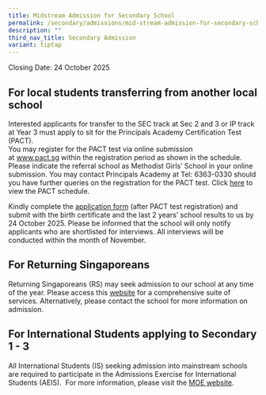 ```yaml
---
title: Midstream Admission for Secondary School
permalink: /secondary/admissions/mid-stream-admission-for-secondary-school/
description: ""
third_nav_title: Secondary Admission
variant: tiptap
---
```

<p>Closing Date: 24 October 2025</p>
<h2>For local students transferring from another local school</h2>
<p>Interested applicants for transfer to the SEC track at Sec 2 and 3 or
IP track at Year 3 must apply to sit for the Principals Academy Certification
Test (PACT).
<br>You may register for the PACT test via online submission at&nbsp;<a href="http://www.pact.sg/" rel="noopener noreferrer nofollow" target="_blank">www.pact.sg</a>&nbsp;within
the registration period as shown in the schedule. Please indicate the referral
school as Methodist Girls’ School in your online submission. You may contact
Principals Academy at Tel: 6363-0330 should you have further queries on
the registration for the PACT test.&nbsp;Click&nbsp;<a href="https://drive.google.com/file/d/1tzU_-UpG6-V4iSENilMEH4y9I_Gumxkk/view?usp=drive_link" rel="noopener noreferrer nofollow" target="_blank">here</a> to
view the PACT schedule.</p>
<p>Kindly complete the&nbsp;<a href="https://form.gov.sg/64d1b726ddf0320011f43383" rel="noopener noreferrer nofollow" target="_blank">application form</a>&nbsp;(after
PACT test registration) and submit with the birth certificate and the last
2 years’ school results to us by 24 October 2025. Please be informed that
the school will only notify applicants who are shortlisted for interviews.
All interviews will be conducted within the month of November.</p>
<h2>For Returning Singaporeans</h2>
<p>Returning Singaporeans (RS) may seek admission to our school at any time
of the year. Please access this <a href="https://www.moe.gov.sg/returning-singaporeans/returning-to-singapore" rel="noopener noreferrer nofollow" target="_blank">website</a> for
a comprehensive suite of services. Alternatively, please contact the school
for more information on admission.</p>
<h2>For International Students applying to Secondary 1 - 3</h2>
<p>All International Students (IS) seeking admission into mainstream schools
are required to participate in the Admissions Exercise for International
Students (AEIS).&nbsp; For more information, please visit the&nbsp;<a href="https://www.moe.gov.sg/international-students" rel="noopener noreferrer nofollow" target="_blank">MOE website</a>.</p>